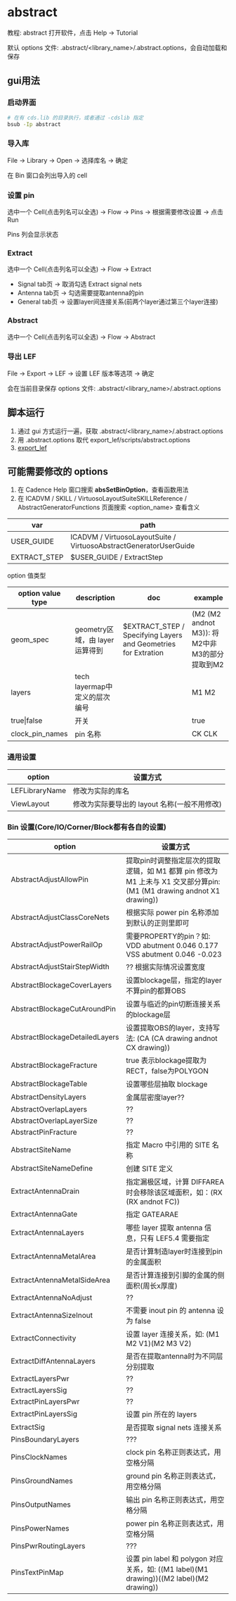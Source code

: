 
# abstract

教程: abstract 打开软件，点击 Help -> Tutorial

默认 options 文件: .abstract/<library_name>/.abstract.options，会自动加载和保存

## gui用法

### 启动界面

```sh
# 在有 cds.lib 的目录执行，或者通过 -cdslib 指定
bsub -Ip abstract
```

### 导入库

File -> Library -> Open -> 选择库名 -> 确定

在 Bin 窗口会列出导入的 cell

### 设置 pin

选中一个 Cell(点击列名可以全选) -> Flow -> Pins -> 根据需要修改设置 -> 点击Run

Pins 列会显示状态

### Extract

选中一个 Cell(点击列名可以全选) -> Flow -> Extract

* Signal tab页 -> 取消勾选 Extract signal nets
* Antenna tab页 -> 勾选需要提取antenna的pin
* General tab页 -> 设置layer间连接关系(前两个layer通过第三个layer连接)

### Abstract

选中一个 Cell(点击列名可以全选) -> Flow -> Abstract

### 导出 LEF

File -> Export -> LEF -> 设置 LEF 版本等选项 -> 确定

会在当前目录保存 options 文件: .abstract/<library_name>/.abstract.options

## 脚本运行

1. 通过 gui 方式运行一遍，获取 .abstract/<library_name>/.abstract.options
2. 用 .abstract.options 取代 export_lef/scripts/abstract.options
3. [export_lef](./export_lef/README.md)

## 可能需要修改的 options

1. 在 Cadence Help 窗口搜索 **absSetBinOption**，查看函数用法
2. 在 ICADVM / SKILL / VirtuosoLayoutSuiteSKILLReference / AbstractGeneratorFunctions 页面搜索 <option_name> 查看含义

|var | path
|- |-
|USER_GUIDE     | ICADVM / VirtuosoLayoutSuite / VirtuosoAbstractGeneratorUserGuide
|EXTRACT_STEP   | $USER_GUIDE / ExtractStep

option 值类型

|option value type | description | doc | example
|- |- |- |-
|geom_spec         | geometry区域，由 layer 运算得到 | $EXTRACT_STEP / Specifying Layers and Geometries for Extration | (M2 (M2 andnot M3)): 将M2中非M3的部分提取到M2
|layers            | tech layermap中定义的层次编号  |   | M1 M2
|true\|false       | 开关 | | true
|clock_pin_names   | pin 名称 | | CK CLK

### 通用设置

|option | 设置方式
|- |-
|LEFLibraryName | 修改为实际的库名
|ViewLayout     | 修改为实际要导出的 layout 名称(一般不用修改)

### Bin 设置(Core/IO/Corner/Block都有各自的设置)

|option | 设置方式
|- |-
|AbstractAdjustAllowPin         | 提取pin时调整指定层次的提取逻辑，如 M1 都算 pin 修改为 M1 上未与 X1 交叉部分算pin: (M1 (M1 drawing andnot X1 drawing))
|AbstractAdjustClassCoreNets    | 根据实际 power pin 名称添加到默认的正则里即可
|AbstractAdjustPowerRailOp      | 需要PROPERTY的pin？如: VDD abutment 0.046 0.177 VSS abutment 0.046 -0.023
|AbstractAdjustStairStepWidth   | ?? 根据实际情况设置宽度
|AbstractBlockageCoverLayers    | 设置blockage层，指定的layer不算pin的都算OBS
|AbstractBlockageCutAroundPin   | 设置与临近的pin切断连接关系的blockage层
|AbstractBlockageDetailedLayers | 设置提取OBS的layer，支持写法: (CA (CA drawing andnot CX drawing))
|AbstractBlockageFracture       | true 表示blockage提取为 RECT，false为POLYGON
|AbstractBlockageTable          | 设置哪些层抽取 blockage
|AbstractDensityLayers          | 金属层密度layer??
|AbstractOverlapLayers          | ??
|AbstractOverlapLayerSize       | ??
|AbstractPinFracture            | ??
|AbstractSiteName               | 指定 Macro 中引用的 SITE 名称
|AbstractSiteNameDefine         | 创建 SITE 定义
|ExtractAntennaDrain            | 指定漏极区域，计算 DIFFAREA 时会移除该区域面积，如：(RX (RX andnot FC))
|ExtractAntennaGate             | 指定 GATEARAE
|ExtractAntennaLayers           | 哪些 layer 提取 antenna 信息，只有 LEF5.4 需要指定
|ExtractAntennaMetalArea        | 是否计算制造layer时连接到pin的金属面积
|ExtractAntennaMetalSideArea    | 是否计算连接到引脚的金属的侧面积(周长x厚度)
|ExtractAntennaNoAdjust         | ??
|ExtractAntennaSizeInout        | 不需要 inout pin 的 antenna 设为 false
|ExtractConnectivity            | 设置 layer 连接关系，如: (M1 M2 V1)(M2 M3 V2)
|ExtractDiffAntennaLayers       | 是否在提取antenna时为不同层分别提取
|ExtractLayersPwr               | ??
|ExtractLayersSig               | ??
|ExtractPinLayersPwr            | ??
|ExtractPinLayersSig            | 设置 pin 所在的 layers
|ExtractSig                     | 是否提取 signal nets 连接关系
|PinsBoundaryLayers             | ???
|PinsClockNames                 | clock pin 名称正则表达式，用空格分隔
|PinsGroundNames                | ground pin 名称正则表达式，用空格分隔
|PinsOutputNames                | 输出 pin 名称正则表达式，用空格分隔
|PinsPowerNames                 | power pin 名称正则表达式，用空格分隔
|PinsPwrRoutingLayers           | ???
|PinsTextPinMap                 | 设置 pin label 和 polygon 对应关系，如: ((M1 label)(M1 drawing))((M2 label)(M2 drawing))
